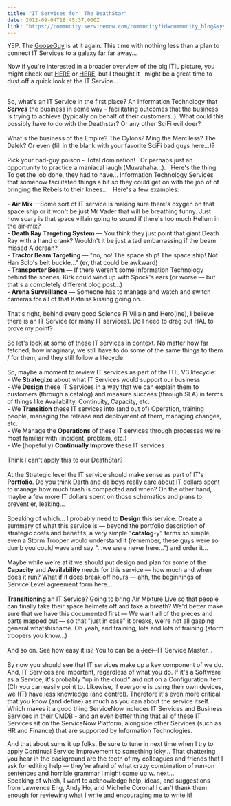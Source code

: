 ```yaml
---
title: "IT Services for  The DeathStar"
date: 2012-09-04T18:45:37.000Z
link: "https://community.servicenow.com/community?id=community_blog&sys_id=ba9d6e69dbd0dbc01dcaf3231f9619d1"
---
```

<p>YEP. The <a title="" _jive_internal="true" href="/community/blogs/blog/2011/08/08/1373">GooseGuy</a> is at it again. This time with nothing less than a plan to connect IT Services to a galaxy far far away...</p><p></p><p>Now if you're interested in a broader overview of the big ITIL picture, you might check out <a title="" _jive_internal="true" href="/community?id=community_blog&sys_id=b06e6eaddbd0dbc01dcaf3231f9619c2">HERE</a> or <a title="" _jive_internal="true" href="/community?id=community_blog&sys_id=782d26e5dbd0dbc01dcaf3231f961932">HERE</a>, but I thought it   might be a great time to dust off a quick look at the IT Service...</p><p><br/>So, what's an IT Service in the first place? An Information Technology that <span style="text-decoration: underline;"><em><strong>Serves</strong></em></span> the business in some way - facilitating outcomes that the business is trying to achieve (typically on behalf of their customers..). What could this possibly have to do with the Deathstar? Or any other SciFi evil doer?<br/> <br/>What's the business of the Empire? The Cylons? Ming the Merciless? The Dalek? Or even (fill in the blank with your favorite SciFi bad guys here...)?<br/> <br/>Pick your bad-guy poison - Total domination!   Or perhaps just an opportunity to practice a maniacal laugh (Muwahaha...).   Here's the thing:   To get the job done, they had to have... Information Technology Services that somehow facilitated things a bit so they could get on with the job of of bringing the Rebels to their knees...   Here's a few examples:<br/> <br/>- <strong>Air Mix</strong> —Some sort of IT service is making sure there's oxygen on that space ship or it won't be just Mr Vader that will be breathing funny. Just how scary is that space villain going to sound if there's too much Helium in the air-mix?<br/>- <strong>Death Ray Targeting System</strong> — You think they just point that giant Death Ray with a hand crank? Wouldn't it be just a tad embarrassing if the beam missed Alderaan?<br/>- <strong>Tractor Beam Targeting</strong> — "no, no! The space ship! The space ship! Not Han Solo's belt buckle…" (er, that could be awkward)<br/>- <strong>Transporter Beam</strong> — If there weren't some Information Technology behind the scenes, Kirk could wind up with Spock's ears (or worse — but that's a completely different blog post…)<br/>- <strong>Arena Surveillance</strong> — Someone has to manage and watch and switch cameras for all of that Katniss kissing going on…<br/> <br/>That's right, behind every good Science Fi Villain and Hero(ine), I believe there is an IT Service (or many IT services). Do I need to drag out HAL to prove my point? <br/> <br/>So let's look at some of these IT services in context. No matter how far fetched, how imaginary, we still have to do some of the same things to them / for them, and they still follow a lifecycle:<br/> <br/>So, maybe a moment to review IT services as part of the ITIL V3 lifecycle: <br/>- We <strong>Strategize</strong> about what IT Services would support our business<br/>- We <strong>Design</strong> these IT Services in a way that we can explain them to customers (through a catalog) and measure success (through SLA) in terms of things like Availability, Continuity, Capacity, etc.<br/>- We <strong>Transition</strong> these IT services into (and out of) Operation, training people, managing the release and deployment of them, managing changes, etc.<br/>- We Manage the <strong>Operations</strong> of these IT services through processes we're most familiar with (incident, problem, etc.)<br/>- We (hopefully) <strong>Continually Improve</strong> these IT services<br/> <br/>Think I can't apply this to our DeathStar?<br/> <br/>At the Strategic level the IT service should make sense as part of IT's <strong>Portfolio</strong>. Do you think Darth and da boys really care about IT dollars spent to manage how much trash is compacted and when? On the other hand, maybe a few more IT dollars spent on those schematics and plans to prevent er, leaking…<br/> <br/>Speaking of which… I probably need to <strong>Design</strong> this service. Create a summary of what this service is — beyond the portfolio description of strategic costs and benefits, a very simple "<strong>catalog</strong>-y" terms so simple, even a Storm Trooper would understand it (remember, these guys were so dumb you could wave and say "…we were never here…") and order it... <br/> <br/>Maybe while we're at it we should put design and plan for some of the <strong>Capacity</strong> and <strong>Availability</strong> needs for this service — how much and when does it run? What if it does break off hours — ahh, the beginnings of Service Level agreement form here…<br/> <br/><strong>Transitioning</strong> an IT Service? Going to bring Air Mixture Live so that people can finally take their space helmets off and take a breath? We'd better make sure that we have this documented first — We want all of the pieces and parts mapped out — so that "just in case" it breaks, we're not all gasping general whatshisname. Oh yeah, and training, lots and lots of training (storm troopers you know…)<br/> <br/>And so on. See how easy it is? You to can be a <span style="text-decoration: line-through;">Jedi- </span> IT Service Master...<br/> <br/>By now you should see that IT services make up a key component of we do. And, IT Services are important, regardless of what you do. If it's a Software as a Service, it's probably "up in the cloud" and not on a Configuration Item (CI) you can easily point to. Likewise, if everyone is using their own devices, we (IT) have less knowledge (and control). Therefore it's even more critical that you know (and define) as much as you can about the service itself. Which makes it a good thing ServiceNow includes IT Services and Business Services in their CMDB - and an even better thing that all of these IT Services sit on the ServiceNow Platform, alongside other Services (such as HR and Finance) that are supported by Information Technologies.</p><p></p><p>And that about sums it up folks. Be sure to tune in next time when I try to apply Continual Service Improvement to something icky… That chattering you hear in the background are the teeth of my colleagues and friends that I ask for editing help — they're afraid of what crazy combination of run-on sentences and horrible grammar I might come up w. next…<br/>Speaking of which, I want to acknowledge help, ideas, and suggestions from Lawrence Eng, Andy Ho, and Michelle Corona! I can't thank them enough for reviewing what I write and encouraging me to write it!</p>